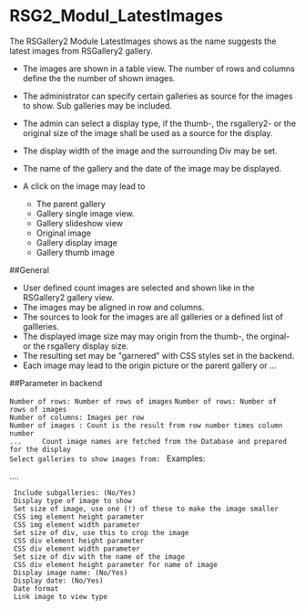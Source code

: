 # RSG2_Modul_LatestImages
The RSGallery2 Module LatestImages shows as the name suggests the latest images from RSGallery2 gallery.

* The images are shown in a table view. The number of rows and columns define the the number of shown images.
* The administrator can specify certain galleries as source for the images to show. Sub galleries may be included.
* The admin can select a display type, if the thumb-, the rsgallery2- or the original size of the image shall be used as a source for the display.
* The display width of the image and the surrounding Div may be set.
* The name of the gallery and the date of the image may be displayed.

* A click on the image may lead to 
    * The parent gallery 
	* Gallery single image view.
	* Gallery slideshow view
	* Original image
	* Gallery display image
	* Gallery thumb image
	
##General
 * User defined count images are selected and shown like in the RSGallery2 gallery view.
 * The images may be aligned in row and columns.
 * The sources to look for the images are all galleries or a defined list of gallleries.
 * The displayed image size may may origin from the thumb-, the orginal- or the rsgallery display size.
 * The resulting set may be "garnered" with CSS styles set in the backend.
 * Each image may lead to the origin picture or the parent gallery or ...

##Parameter in backend

`Number of rows: Number of rows of images`
`Number of rows: Number of rows of images`  
`Number of columns: Images per row`  
`Number of images : Count is the result from row number times column number`  
`...     Count image names are fetched from the Database and prepared for the display`  
`Select galleries to show images from: `
Examples: 

....


` Include subgalleries: (No/Yes)`  
` Display type of image to show`  
` Set size of image, use one (!) of these to make the image smaller`  
` CSS img element height parameter`  
` CSS img element width parameter`  
` Set size of div, use this to crop the image`  
` CSS div element height parameter`  
` CSS div element width parameter`   
` Set size of div with the name of the image`  
` CSS div element height parameter for name of image`  
` Display image name: (No/Yes)`  
` Display date: (No/Yes)`  
` Date format`  
` Link image to view type`  

